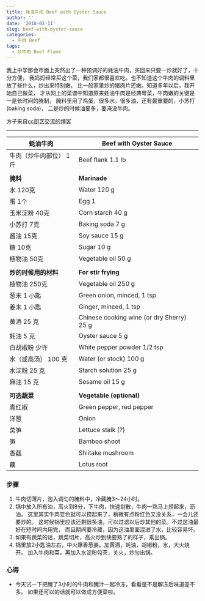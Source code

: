 ```yaml
---
title: 蚝油牛肉 Beef with Oyster Sauce
author: ''
date: '2018-02-11'
slug: beef-with-oyster-sauce
categories:
  - 牛肉 Beef
tags:
  - 炒牛肉 Beef Flank
---
```


我上中学那会市面上突然出了一种预调好的蚝油牛肉，买回来只要一炒就好了，十分方便，
我妈妈经常买这个菜，我们家都很喜欢吃。也不知道这个牛肉的调料里放了些什么，炒出来特别嫩，
比一般家里炒的猪肉片还嫩。知道多年以后，我开始自己做菜，
才从网上的菜谱中知道原来蚝油牛肉是经典粤菜，牛肉嫩的关键是一是长时间的腌制，
腌料里用了鸡蛋，很多水，很多油，还有最重要的，小苏打(baking soda)，
二是炒的时候油要多，要淹没牛肉。

方子来自[cc厨艺交流的博客](http://blog.sina.com.cn/s/blog_54115fe50100k479.html)

---
|蚝油牛肉                               |Beef with Oyster Sauce           |
|---------------------------------------|-------------------------|
|牛肉（炒牛肉部位） 1斤                 |Beef flank 1.1 lb      |
|                                       |             |
|**腌料**                               |**Marinade**             |
|水 120克                               |Water 120 g             |
|蛋 1个                                 |Egg 1             |
|玉米淀粉 40克                          |Corn starch 40 g             |
|小苏打 7克                             |Baking soda 7 g             |
|酱油 15克                              |Soy sauce 15 g              |
|糖 10克                                |Sugar 10 g              |
|植物油 50克                            |Vegetable oil 50 g              |
|                                       |             |
|**炒的时候用的材料**                   |**For stir frying**             |
|植物油 250克                           |Vegetable oil 250 g              |
|葱末 1 小匙                            |Green onion, minced, 1 tsp             |
|姜末 1 小匙                            |Ginger, minced, 1 tsp             |
|黄酒 25 克                             |Chinese cooking wine (or dry Sherry) 25 g            |
|蚝油 5 克                              |Oyster sauce  5 g            |
|白胡椒粉 少许                          |White pepper powder 1/2 tsp            |
|水（或高汤） 100 克                    |Water (or stock) 100 g            |
|水淀粉 25 克                           |Starch solution 25 g            |
|麻油 15 克                             |Sesame oil  15 g            |
|                                       |             |
|**可选蔬菜**                           |**Vegetable (optional)**             |
|青红椒                                 | Green pepper, red pepper        |
|洋葱                                   | Onion            |
|莴笋                                   | Lettuce stalk (?)            |
|笋                                     | Bamboo shoot            |
|香菇                                   | Shiitake mushroom            |
|藕                                     | Lotus root             |

### 步骤

1. 牛肉切薄片，泡入调匀的腌料中，冷藏腌3～24小时。
2. 锅中放入所有油，高火到8分，下牛肉，快速划散，牛肉一熟马上捞起来，沥油。
这里其实牛肉变色就可以捞起来了，稍微有点粉红色又没关系，一会儿还要炒的。
这时候锅里应该还剩很多油，可以过滤以后炒其他的菜。不过这油最好在短时间内用完，
而且期间要冷藏，因为这油里面混进了水，比较容易坏。
3. 如果有蔬菜的话，蔬菜切片，高火炒到快要熟了的样子，乘出锅。
4. 锅里放2小匙油左右，中火爆香葱姜。加黄酒，蚝油，胡椒粉，水，大火烧开。
加入牛肉和菜，再加入水淀粉勾芡，关火，炒匀出锅。

### 心得

* 今天试一下把腌了3小时的牛肉和腌汁一起冷冻，看看是不是解冻后味道差不多。
如果还可以的话就可以做成方便菜啦。
